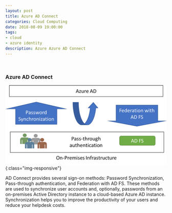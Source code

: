 ```yaml
---
layout: post
title: Azure AD Connect
categories: Cloud Computing
date: 2018-08-09 19:00:00
tags:
- cloud
- azure identity
description: Azure Azure AD Connect
---
```

<br/>

### Azure AD Connect          

![Azure](/img/AzureADConnect/AzureADConnect.jpg){:class="img-responsive"}
<br/>

AD Connect provides several sign-on methods: Password Synchronization, Pass-through authentication, and Federation with AD FS. These methods are used to synchronize user accounts and, optionally, passwords from an on-premises Active Directory instance to a cloud-based Azure AD instance. Synchronization helps you to improve the productivity of your users and reduce your helpdesk costs.                    

